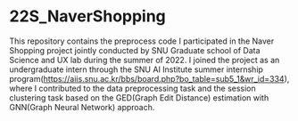 # 22S_NaverShopping
This repository contains the preprocess code I participated in the Naver Shopping project jointly conducted by SNU Graduate school of Data Science and UX lab during the summer of 2022. I joined the project as an undergraduate intern through the SNU AI Institute summer internship program(https://aiis.snu.ac.kr/bbs/board.php?bo_table=sub5_1&wr_id=334), where I contributed to the data preprocessing task and the session clustering task based on the GED(Graph Edit Distance) estimation with GNN(Graph Neural Network) approach. 
